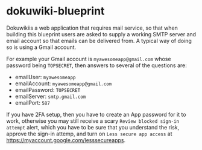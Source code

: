 # dokuwiki-blueprint

Dokuwikiis a web application that requires mail service, so that when building this blueprint users are asked to supply a working SMTP server and email account so that emails can be delivered from. A typical way of doing so is using a Gmail account.

For example your Gmail account is `myawesomeapp@gmail.com` whose password being `TOPSECRET`, then answers to several of the questions are:
 * emailUser: `myawesomeapp`
 * emailAccount: `myawesomeapp@gmail.com`
 * emailPassword: `TOPSECRET`
 * emailServer: `smtp.gmail.com`
 * emailPort: `587`
 
If you have 2FA setup, then you have to create an App password for it to work, otherwise you may still receive a scary `Review blocked sign-in attempt` alert, which you have to be sure that you understand the risk, approve the sign-in attemp, and turn on `Less secure app access` at https://myaccount.google.com/lesssecureapps.

